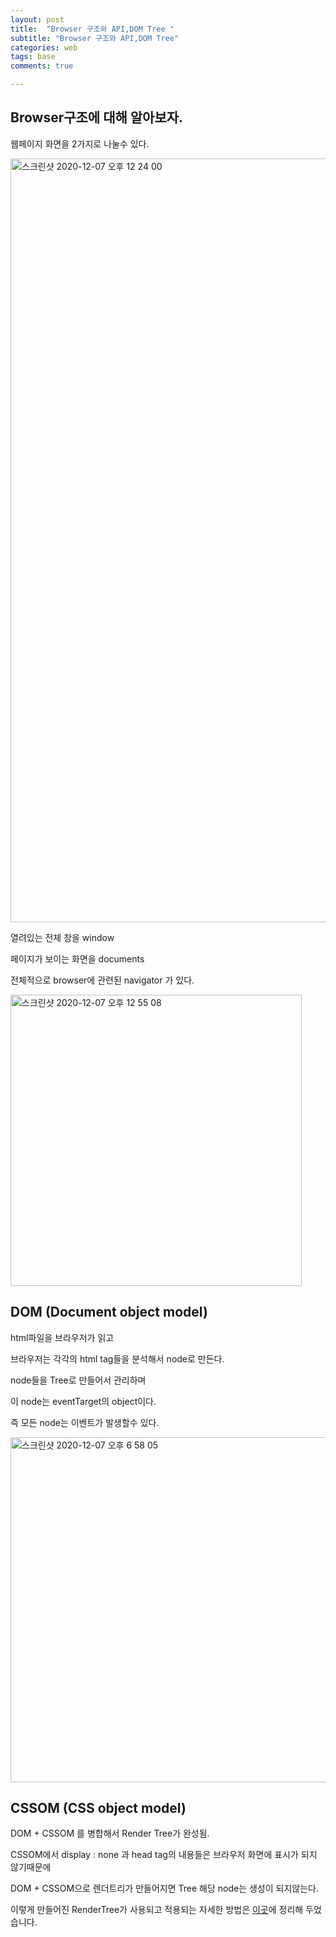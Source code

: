 ```yaml
---
layout: post
title:  "Browser 구조와 API,DOM Tree "
subtitle: "Browser 구조와 API,DOM Tree"
categories: web
tags: base
comments: true

---
```


## Browser구조에 대해 알아보자.

웹페이지 화면을 2가지로 나눌수 있다.

<img width="1222" alt="스크린샷 2020-12-07 오후 12 24 00" src="https://user-images.githubusercontent.com/56789064/101305981-25273900-3887-11eb-9c7a-7346584ad8dd.png">

열려있는 전체 창을 window

페이지가 보이는 화면을 documents

전체적으로 browser에 관련된 navigator 가 있다.

<img width="466" alt="스크린샷 2020-12-07 오후 12 55 08" src="https://user-images.githubusercontent.com/56789064/101307709-720d0e80-388b-11eb-92dd-6755e690bd60.png">

## DOM (Document object model)

html파일을 브라우저가 읽고

브라우저는 각각의 html tag들을 분석해서 node로 만든다.

node들을 Tree로 만들어서 관리하며

이 node는 eventTarget의 object이다.

즉 모든 node는 이벤트가 발생할수 있다.

<img width="552" alt="스크린샷 2020-12-07 오후 6 58 05" src="https://user-images.githubusercontent.com/56789064/101336731-258ef680-38be-11eb-95ce-20adac2673be.png">

## CSSOM (CSS object model)

DOM + CSSOM 를 병합해서 Render Tree가 완성됨.

CSSOM에서 display : none 과 head tag의 내용들은 브라우저 화면에 표시가 되지 않기때문에

DOM + CSSOM으로 렌더트리가 만들어지면 Tree 해당 node는 생성이 되지않는다.

이렇게 만들어진 RenderTree가 사용되고 적용되는 자세한 방법은 [이곳](https://erurang.github.io/web/2020/12/08/js-render/)에 정리해 두었습니다.